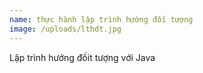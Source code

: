```yaml
---
name: thực hành lập trình hướng đối tượng
image: /uploads/lthdt.jpg
---
```

Lập trình hướng đốit tượng với Java
